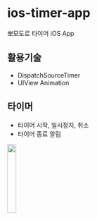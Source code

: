 # ios-timer-app
뽀모도로 타이머 iOS App

## 활용기술
- DispatchSourceTimer   
- UIView Animation

## 타이머
- 타이머 시작, 일시정지, 취소 
- 타이머 종료 알림
<img width="20%" src="https://user-images.githubusercontent.com/39071796/140534145-a36fefb2-0d69-4525-9560-e400fdf30e2f.gif" />


